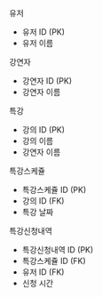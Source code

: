 유저
- 유저 ID (PK)
- 유저 이름

강연자
- 강연자 ID (PK)
- 강연자 이름

특강
- 강의 ID (PK)
- 강의 이름
- 강연자 이름

특강스케쥴
- 특강스케쥴 ID (PK)
- 강의 ID (FK) 
- 특강 날짜

특강신청내역
- 특강신청내역 ID (PK)
- 특강스케쥴 ID (FK)
- 유저 ID (FK)
- 신청 시간
